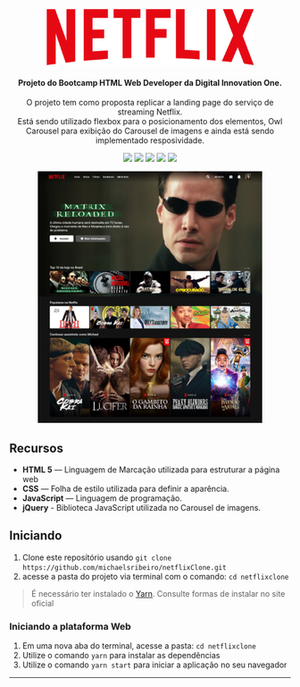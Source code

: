 <div align="center">
  <img src="./netflixclone/images/netflix-logo.png" height="100px" alt="Netflix Clone"/>
</div>

<div align="center">

  #### Projeto do Bootcamp HTML Web Developer da Digital Innovation One.
  O projeto tem como proposta replicar a landing page do serviço de streaming Netflix.</br>
  Está sendo utilizado flexbox para o posicionamento dos elementos, Owl Carousel para exibição do Carousel de imagens 
  e ainda está sendo implementado resposividade.
  
  ![](https://img.shields.io/badge/autor-Michael%20Ribeiro-brightgreen)
  ![](https://img.shields.io/badge/Front--End-HTML5-brightgreen)
  ![](https://img.shields.io/badge/Front--End-CSS-brightgreen)
  ![](https://img.shields.io/badge/Front--End-JavaScript-blue)
  ![](https://img.shields.io/badge/Front--End-jQuery-blue)
</div> 

<div align="center">
  <img src="./netflixclone/images/desktop.png" height="450px"/>
</div>

## Recursos

- **HTML 5** — Linguagem de Marcação utilizada para estruturar a página web
- **CSS** — Folha de estilo utilizada para definir a aparência.
- **JavaScript** — Linguagem de programação.
- **jQuery** - Biblioteca JavaScript utilizada no Carousel de imagens.

## Iniciando

1. Clone este  reposítório usando `git clone https://github.com/michaelsribeiro/netflixClone.git`
2. acesse a pasta do projeto via terminal com o comando: `cd netflixclone`<br />

>É necessário ter instalado o [Yarn](https://yarnpkg.com/). Consulte formas de instalar no site oficial

### Iniciando a plataforma Web

1. Em uma nova aba do terminal, acesse a pasta: `cd netflixclone`
2. Utilize o comando  `yarn` para instalar as dependẽncias<br />
3. Utilize o comando `yarn start` para iniciar a aplicação no seu navegador

***
